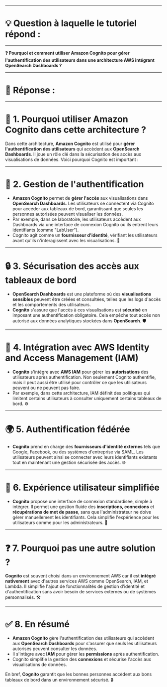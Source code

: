 ----------------------
# 💡 Question à laquelle le tutoriel répond :
----------------------

**❓ Pourquoi et comment utiliser Amazon Cognito pour gérer l'authentification des utilisateurs dans une architecture AWS intégrant OpenSearch Dashboards ?**

----------------------
# 📝 Réponse :
----------------------

# 🔐 1. Pourquoi utiliser Amazon Cognito dans cette architecture ?  
Dans cette architecture, **Amazon Cognito** est utilisé pour **gérer l'authentification des utilisateurs** qui accèdent aux **OpenSearch Dashboards**. Il joue un rôle clé dans la sécurisation des accès aux visualisations de données. Voici pourquoi Cognito est important :

---

# 👥 2. Gestion de l'authentification  
- **Amazon Cognito** permet de **gérer l'accès** aux visualisations dans **OpenSearch Dashboards**. Les utilisateurs se connectent via Cognito pour accéder aux tableaux de bord, garantissant que seules les personnes autorisées peuvent visualiser les données.  
- Par exemple, dans ce laboratoire, les utilisateurs accèdent aux Dashboards via une interface de connexion Cognito où ils entrent leurs identifiants (comme "LabUser").  
- Cognito agit comme un **fournisseur d'identité**, vérifiant les utilisateurs avant qu'ils n'interagissent avec les visualisations. 👤

---

# 🔒 3. Sécurisation des accès aux tableaux de bord  
- **OpenSearch Dashboards** est une plateforme où des **visualisations sensibles** peuvent être créées et consultées, telles que les logs d'accès et les comportements des utilisateurs.  
- **Cognito** s'assure que l'accès à ces visualisations est **sécurisé** en imposant une authentification obligatoire. Cela empêche tout accès non autorisé aux données analytiques stockées dans **OpenSearch**. 🛡️

---

# 🔑 4. Intégration avec AWS Identity and Access Management (IAM)  
- **Cognito** s'intègre avec **AWS IAM** pour gérer les **autorisations** des utilisateurs après authentification. Non seulement Cognito authentifie, mais il peut aussi être utilisé pour contrôler ce que les utilisateurs peuvent ou ne peuvent pas faire.  
- Par exemple, dans cette architecture, IAM définit des politiques qui limitent certains utilisateurs à consulter uniquement certains tableaux de bord. ⚙️

---

# 🌍 5. Authentification fédérée  
- **Cognito** prend en charge des **fournisseurs d'identité externes** tels que Google, Facebook, ou des systèmes d'entreprise via SAML. Les utilisateurs peuvent ainsi se connecter avec leurs identifiants existants tout en maintenant une gestion sécurisée des accès. 🌐

---

# 🚪 6. Expérience utilisateur simplifiée  
- **Cognito** propose une interface de connexion standardisée, simple à intégrer. Il permet une gestion fluide des **inscriptions, connexions** et **récupérations de mot de passe**, sans que l'administrateur ne doive gérer manuellement les identifiants. Cela simplifie l'expérience pour les utilisateurs comme pour les administrateurs. 🎯

---

# ❓ 7. Pourquoi pas une autre solution ?  
**Cognito** est souvent choisi dans un environnement AWS car il est **intégré nativement** avec d'autres services AWS comme OpenSearch, IAM, et Lambda. Il simplifie l'ajout de fonctionnalités de gestion d'identité et d'authentification sans avoir besoin de services externes ou de systèmes personnalisés. 🛠️

---

# ✅ 8. En résumé  
- **Amazon Cognito** gère l'authentification des utilisateurs qui accèdent aux **OpenSearch Dashboards** pour s'assurer que seuls les utilisateurs autorisés peuvent consulter les données.  
- Il s'intègre avec **IAM** pour gérer les **permissions** après authentification.  
- Cognito simplifie la gestion des **connexions** et sécurise l'accès aux visualisations de données.  

En bref, **Cognito** garantit que les bonnes personnes accèdent aux bons tableaux de bord dans un environnement sécurisé. 🔒

